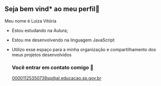 ## Seja bem vind* ao meu perfil🍒

Meu nome é Luiza Vitória

- Estou estudando na Aulura;
- Estou me desenvolvendo na linguagem JavaScript
- Utilizo esse espaço para a minha organização e compartilhamento dos meus projetos desenvolvidos

  ### Você entrar em contato comigo 📧

  00001125350738sp@al.educacao.sp.gov.br
